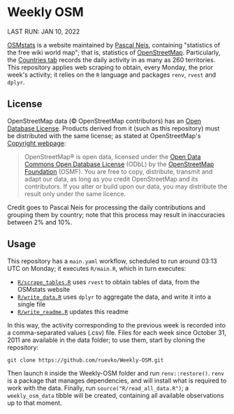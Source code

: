 # Weekly OSM
LAST RUN: JAN 10, 2022

[OSMstats](https://osmstats.neis-one.org) is a website maintained by
[Pascal Neis](https://neis-one.org/about), containing "statistics of the free wiki
world map"; that is, statistics of [OpenStreetMap](https://www.openstreetmap.org).
Particularly, the [Countries tab](https://osmstats.neis-one.org/?item=countries)
records the daily activity in as many as 260 territories. This repository applies
web scraping to obtain, every Monday, the prior week's activity; it relies on the
`R` language and packages `renv`, `rvest` and `dplyr`.

## License
OpenStreetMap data (© OpenStreetMap contributors) has an
[Open Database License](license.txt). Products derived from it (such as
this repository) must be distributed with the same license; as stated at
OpenStreetMap's [Copyright webpage](https://www.openstreetmap.org/copyright):

> OpenStreetMap® is open data, licensed under the
[Open Data Commons Open Database License](https://opendatacommons.org/licenses/odbl)
(ODbL) by the [OpenStreetMap Foundation](https://wiki.osmfoundation.org/wiki/Main_Page)
(OSMF). You are free to copy, distribute, transmit and adapt our data, as long
as you credit OpenStreetMap and its contributors. If you alter or build upon
our data, you may distribute the result only under the same licence.

Credit goes to Pascal Neis for processing the daily contributions and grouping them
by country; note that this process may result in inaccuracies between 2% and 10%.

## Usage
This repository has a `main.yaml` workflow, scheduled to run around
03:13 UTC on Monday; it executes `R/main.R`, which in turn executes:
* [`R/scrape_tables.R`](R/scrape_tables.R) uses `rvest`
to obtain tables of data, from the OSMstats website
* [`R/write_data.R`](R/write_data.R) uses `dplyr`
to aggregate the data, and write it into a single file
* [`R/write_readme.R`](R/write_readme.R) updates this readme

In this way, the activity corresponding to the previous week is recorded into a
comma-separated values (.csv) file. Files for each week since October 31, 2011
are available in the data folder; to use them, start by cloning the repository:
```
git clone https://github.com/ruevko/Weekly-OSM.git
```

Then launch `R` inside the Weekly-OSM folder and run `renv::restore()`. `renv` is
a package that manages dependencies, and will install what is required to work with
the data. Finally, run `source("R/read_all_data.R")`; a `weekly_osm_data` tibble
will be created, containing all available observations up to that moment.
